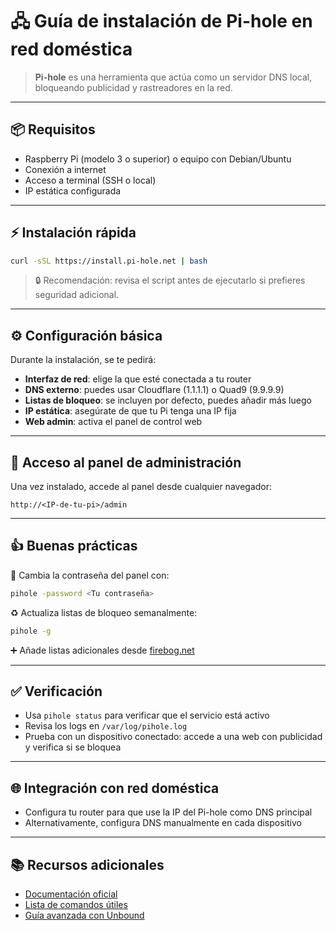 # 🖧 Guía de instalación de Pi-hole en red doméstica
> **Pi-hole** es una herramienta que actúa como un servidor DNS local, bloqueando publicidad y rastreadores en la red.

---

## 📦 Requisitos
- Raspberry Pi (modelo 3 o superior) o equipo con Debian/Ubuntu  
- Conexión a internet  
- Acceso a terminal (SSH o local)  
- IP estática configurada  

---

## ⚡ Instalación rápida
```bash
curl -sSL https://install.pi-hole.net | bash
```

> 🔒 Recomendación: revisa el script antes de ejecutarlo si prefieres seguridad adicional.

---

## ⚙️ Configuración básica
Durante la instalación, se te pedirá:

- **Interfaz de red**: elige la que esté conectada a tu router  
- **DNS externo**: puedes usar Cloudflare (1.1.1.1) o Quad9 (9.9.9.9)  
- **Listas de bloqueo**: se incluyen por defecto, puedes añadir más luego  
- **IP estática**: asegúrate de que tu Pi tenga una IP fija  
- **Web admin**: activa el panel de control web  

---

## 🔑 Acceso al panel de administración
Una vez instalado, accede al panel desde cualquier navegador:

```
http://<IP-de-tu-pi>/admin
```

---

## 👍 Buenas prácticas
🔑 Cambia la contraseña del panel con:  
```bash
pihole -password <Tu contraseña>
```

♻️ Actualiza listas de bloqueo semanalmente:  
```bash
pihole -g
```

➕ Añade listas adicionales desde [firebog.net](https://firebog.net)  

---

## ✅ Verificación
- Usa `pihole status` para verificar que el servicio está activo  
- Revisa los logs en `/var/log/pihole.log`  
- Prueba con un dispositivo conectado: accede a una web con publicidad y verifica si se bloquea  

---

## 🌐 Integración con red doméstica
- Configura tu router para que use la IP del Pi-hole como DNS principal  
- Alternativamente, configura DNS manualmente en cada dispositivo  

---

## 📚 Recursos adicionales
- [Documentación oficial](https://docs.pi-hole.net/)  
- [Lista de comandos útiles](https://docs.pi-hole.net/core/pihole-command/)  
- [Guía avanzada con Unbound](https://docs.pi-hole.net/guides/unbound/)  
